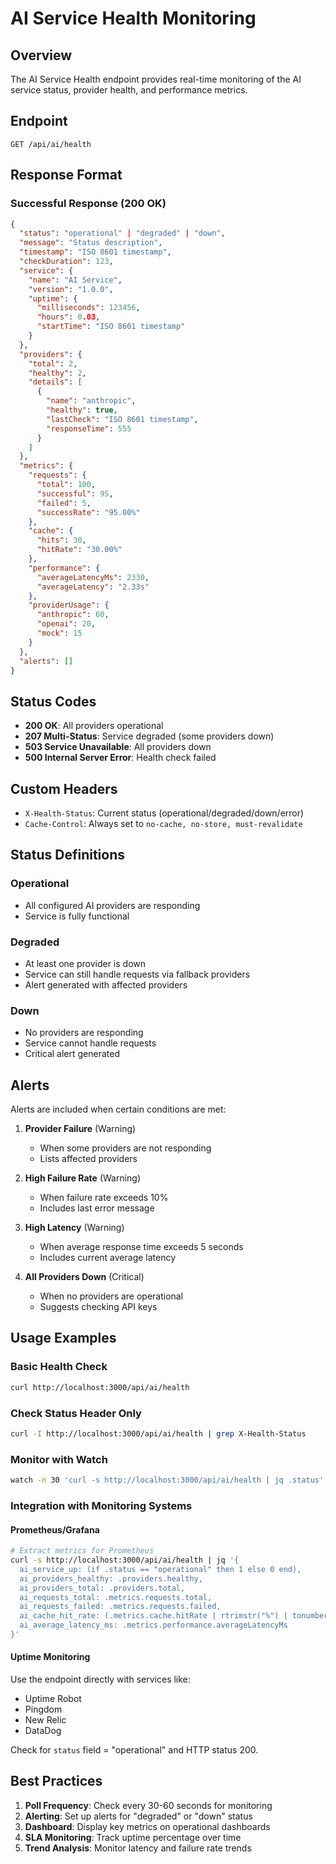 # AI Service Health Monitoring

## Overview
The AI Service Health endpoint provides real-time monitoring of the AI service status, provider health, and performance metrics.

## Endpoint
```
GET /api/ai/health
```

## Response Format

### Successful Response (200 OK)
```json
{
  "status": "operational" | "degraded" | "down",
  "message": "Status description",
  "timestamp": "ISO 8601 timestamp",
  "checkDuration": 123,
  "service": {
    "name": "AI Service",
    "version": "1.0.0",
    "uptime": {
      "milliseconds": 123456,
      "hours": 0.03,
      "startTime": "ISO 8601 timestamp"
    }
  },
  "providers": {
    "total": 2,
    "healthy": 2,
    "details": [
      {
        "name": "anthropic",
        "healthy": true,
        "lastCheck": "ISO 8601 timestamp",
        "responseTime": 555
      }
    ]
  },
  "metrics": {
    "requests": {
      "total": 100,
      "successful": 95,
      "failed": 5,
      "successRate": "95.00%"
    },
    "cache": {
      "hits": 30,
      "hitRate": "30.00%"
    },
    "performance": {
      "averageLatencyMs": 2330,
      "averageLatency": "2.33s"
    },
    "providerUsage": {
      "anthropic": 60,
      "openai": 20,
      "mock": 15
    }
  },
  "alerts": []
}
```

## Status Codes

- **200 OK**: All providers operational
- **207 Multi-Status**: Service degraded (some providers down)
- **503 Service Unavailable**: All providers down
- **500 Internal Server Error**: Health check failed

## Custom Headers

- `X-Health-Status`: Current status (operational/degraded/down/error)
- `Cache-Control`: Always set to `no-cache, no-store, must-revalidate`

## Status Definitions

### Operational
- All configured AI providers are responding
- Service is fully functional

### Degraded
- At least one provider is down
- Service can still handle requests via fallback providers
- Alert generated with affected providers

### Down
- No providers are responding
- Service cannot handle requests
- Critical alert generated

## Alerts

Alerts are included when certain conditions are met:

1. **Provider Failure** (Warning)
   - When some providers are not responding
   - Lists affected providers

2. **High Failure Rate** (Warning)
   - When failure rate exceeds 10%
   - Includes last error message

3. **High Latency** (Warning)
   - When average response time exceeds 5 seconds
   - Includes current average latency

4. **All Providers Down** (Critical)
   - When no providers are operational
   - Suggests checking API keys

## Usage Examples

### Basic Health Check
```bash
curl http://localhost:3000/api/ai/health
```

### Check Status Header Only
```bash
curl -I http://localhost:3000/api/ai/health | grep X-Health-Status
```

### Monitor with Watch
```bash
watch -n 30 'curl -s http://localhost:3000/api/ai/health | jq .status'
```

### Integration with Monitoring Systems

#### Prometheus/Grafana
```bash
# Extract metrics for Prometheus
curl -s http://localhost:3000/api/ai/health | jq '{
  ai_service_up: (if .status == "operational" then 1 else 0 end),
  ai_providers_healthy: .providers.healthy,
  ai_providers_total: .providers.total,
  ai_requests_total: .metrics.requests.total,
  ai_requests_failed: .metrics.requests.failed,
  ai_cache_hit_rate: (.metrics.cache.hitRate | rtrimstr("%") | tonumber),
  ai_average_latency_ms: .metrics.performance.averageLatencyMs
}'
```

#### Uptime Monitoring
Use the endpoint directly with services like:
- Uptime Robot
- Pingdom
- New Relic
- DataDog

Check for `status` field = "operational" and HTTP status 200.

## Best Practices

1. **Poll Frequency**: Check every 30-60 seconds for monitoring
2. **Alerting**: Set up alerts for "degraded" or "down" status
3. **Dashboard**: Display key metrics on operational dashboards
4. **SLA Monitoring**: Track uptime percentage over time
5. **Trend Analysis**: Monitor latency and failure rate trends